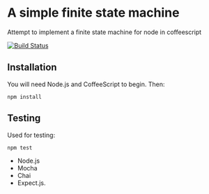 # A simple finite state machine 
Attempt to implement a finite state machine for node in coffeescript

[![Build Status](https://travis-ci.org/sebs/coffee-fsm.svg)](https://travis-ci.org/sebs/coffee-fsm)

## Installation
You will need Node.js and CoffeeScript to begin. Then:

```shell 
npm install
```

## Testing

Used for testing: 


```shell 
npm test
```

* Node.js
* Mocha
* Chai
* Expect.js.